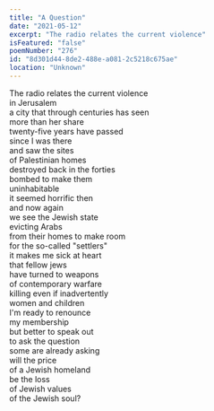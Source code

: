 ```yaml
---
title: "A Question"
date: "2021-05-12"
excerpt: "The radio relates the current violence"
isFeatured: "false"
poemNumber: "276"
id: "8d301d44-8de2-488e-a081-2c5218c675ae"
location: "Unknown"
---
```


The radio relates the current violence  
in Jerusalem  
a city that through centuries has seen  
more than her share  
twenty-five years have passed  
since I was there  
and saw the sites  
of Palestinian homes  
destroyed back in the forties  
bombed to make them  
uninhabitable  
it seemed horrific then  
and now again  
we see the Jewish state  
evicting Arabs  
from their homes to make room  
for the so-called "settlers"  
it makes me sick at heart  
that fellow jews  
have turned to weapons  
of contemporary warfare  
killing even if inadvertently  
women and children  
I'm ready to renounce  
my membership  
but better to speak out  
to ask the question  
some are already asking  
will the price  
of a Jewish homeland  
be the loss  
of Jewish values  
of the Jewish soul?
